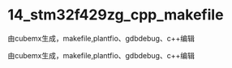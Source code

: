 # 14_stm32f429zg_cpp_makefile
由cubemx生成，makefile,plantfio、gdbdebug、c++编辑

由cubemx生成，makefile,plantfio、gdbdebug、c++编辑
